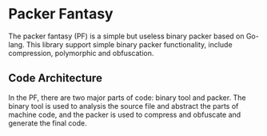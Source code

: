 # Packer Fantasy #
The packer fantasy (PF) is a simple but useless binary packer based on Go-lang.
This library support simple binary packer functionality, include compression, polymorphic
and obfuscation.


## Code Architecture ##
In the PF, there are two major parts of code: binary tool and packer. The binary tool
is used to analysis the source file and abstract the parts of machine code, and the
packer is used to compress and obfuscate and generate the final code.
